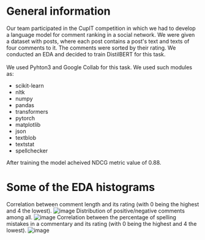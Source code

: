 # General information
Our team participated in the CupIT competition in which we had to develop a language model for comment ranking in a social network. We were given a dataset with posts, where each post contains a post's text and texts of four comments to it. The comments were sorted by their rating. We conducted an EDA and decided to train DistilBERT for this task.
<br /><br />
We used Pyhton3 and Google Collab for this task. We used such modules as:<br />

- scikit-learn<br />
- nltk<br />
- numpy<br />
- pandas<br />
- transformers<br /> 
- pytorch<br />
- matplotlib<br />
- json<br />
- textblob<br />
- textstat<br />
- spellchecker<br />

After training the model acheived NDCG metric value of 0.88.

# Some of the EDA histograms
Correlation between comment length and its rating (with 0 being the highest and 4 the lowest).
![image](https://user-images.githubusercontent.com/35616551/236813835-5c6eb5bf-c3da-4da1-80df-5c794fcdd26f.png)
Distribution of positive/negative comments among all.
![image](https://user-images.githubusercontent.com/35616551/236813874-4b107160-3351-4195-88d4-f6abaa287989.png)
Correlation between the percentage of spelling mistakes in a commentary and its rating (with 0 being the highest and 4 the lowest).
![image](https://user-images.githubusercontent.com/35616551/236813934-ea1faa68-5c53-4ed7-88c4-58a53bf430c0.png)

